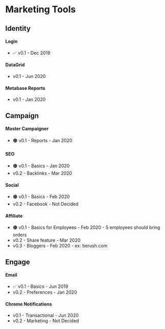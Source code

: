 # Marketing Tools

## Identity

#### Login

- ✅ v0.1 - Dec 2019

#### DataGrid

- v0.1 - Jun 2020

#### Metabase Reports

- v0.1 - Jan 2020

## Campaign

#### Master Campaigner 

- 🟠 v0.1 - Reports  - Jan 2020

#### SEO 

- 🟠 v0.1 - Basics  - Jan 2020
- v0.2 - Backlinks  - Mar 2020

#### Social 

- 🟠 v0.1 - Basics - Feb 2020
- v0.2 - Facebook - Not Decided

#### Affiliate
- 🟠 v0.1 - Basics for Employees - Feb 2020 - 5 employees should bring orders
- v0.2 - Share feature - Mar 2020
- v0.3 - Bloggers - Feb 2020 - ex: berush.com

## Engage

#### Email

- ✅ v0.1 - Basics - Jun 2019
- v0.2 - Preferences - Jan 2020

#### Chrome Notifications

- v0.1 - Transactional - Jun 2020
- v0.2 - Marketing - Not Decided

